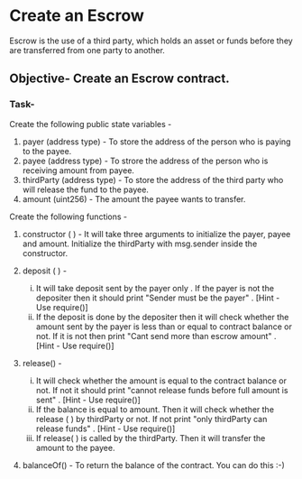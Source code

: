 # Create an Escrow

Escrow is the use of a third party, which holds an asset or funds before they are transferred from one party to another.

## Objective- Create an Escrow contract.

### Task-

Create the following public state variables -

1. payer (address type) - To store the address of the person who is paying to the payee.
2. payee (address type) - To strore the address of the person who is receiving amount from payee.
3. thirdParty (address type) - To store the address of the third party who will release the fund to the payee.
4. amount (uint256) - The amount the payee wants to transfer.

Create the following functions -

1. constructor ( ) - It will take three arguments to initialize the payer, payee and amount. Initialize the thirdParty with msg.sender inside the constructor.
2. deposit ( ) -
    <ol type = "i">
   <li> It will take deposit sent by the payer only . If the payer is not the depositer then it should print "Sender must be the payer" . [Hint - Use require()] </li>

   <li> If the deposit is done by the depositer then it will check whether the amount sent by the payer is less than or equal to contract balance or not. If it is not then print "Cant send more than escrow amount" .[Hint - Use require()] </li>
   </ol>

3. release() -
    <ol type = "i">
    <li> It will check whether the amount is equal to the contract balance or not. If not it should print "cannot release funds before full amount is sent" . [Hint - Use require()] </li>

    <li> If the balance is equal to amount. Then it will check whether the release ( ) by thirdParty or not. If not print "only thirdParty can release funds" . [Hint - Use require()]</li>

    <li> If release( ) is called by the thirdParty. Then it will transfer the amount to the payee.</li>
   </ol>

4. balanceOf() - To return the balance of the contract.
   You can do this :-)

